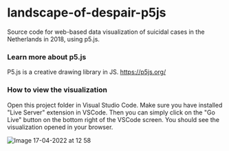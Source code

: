 # landscape-of-despair-p5js
Source code for web-based data visualization of suicidal cases in the Netherlands in 2018, using p5.js.

### Learn more about p5.js
P5.js is a creative drawing library in JS. https://p5js.org/

### How to view the visualization
Open this project folder in Visual Studio Code. Make sure you have installed "Live Server" extension in VSCode. Then you can simply click on the "Go Live" button on the bottom right of the VSCode screen. You should see the visualization opened in your browser. 

![Image 17-04-2022 at 12 58](https://user-images.githubusercontent.com/22730220/220765832-9caa2efe-ef63-4720-ba74-f462889e6680.jpg)
